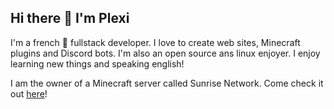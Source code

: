 ## Hi there 👋 I'm Plexi

I'm a french 🥖 fullstack developer. 
I love to create web sites, Minecraft plugins and Discord bots. I'm also an open source ans linux enjoyer.
I enjoy learning new things and speaking english!

I am the owner of a Minecraft server called Sunrise Network. Come check it out [here](https://sunrisenetwork.eu)! 
